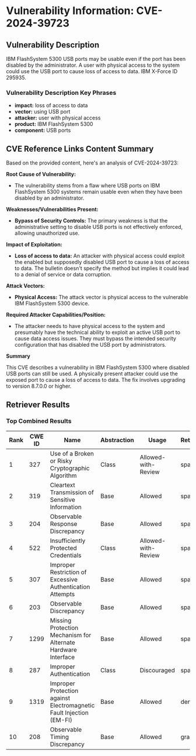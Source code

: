 # Vulnerability Information: CVE-2024-39723

## Vulnerability Description
IBM FlashSystem 5300 USB ports may be usable even if the port has been disabled by the administrator. A user with physical access to the system could use the USB port to cause loss of access to data. IBM X-Force ID 295935.

### Vulnerability Description Key Phrases
- **impact:** loss of access to data
- **vector:** using USB port
- **attacker:** user with physical access
- **product:** IBM FlashSystem 5300
- **component:** USB ports

## CVE Reference Links Content Summary
Based on the provided content, here's an analysis of CVE-2024-39723:

**Root Cause of Vulnerability:**
- The vulnerability stems from a flaw where USB ports on IBM FlashSystem 5300 systems remain usable even when they have been disabled by an administrator.

**Weaknesses/Vulnerabilities Present:**
- **Bypass of Security Controls:** The primary weakness is that the administrative setting to disable USB ports is not effectively enforced, allowing unauthorized use.

**Impact of Exploitation:**
- **Loss of access to data:** An attacker with physical access could exploit the enabled but supposedly disabled USB port to cause a loss of access to data. The bulletin doesn't specify the method but implies it could lead to a denial of service or data corruption.

**Attack Vectors:**
- **Physical Access:** The attack vector is physical access to the vulnerable IBM FlashSystem 5300 device.

**Required Attacker Capabilities/Position:**
- The attacker needs to have physical access to the system and presumably have the technical ability to exploit an active USB port to cause data access issues. They must bypass the intended security configuration that has disabled the USB port by administrators.

**Summary**

This CVE describes a vulnerability in IBM FlashSystem 5300 where disabled USB ports can still be used. A physically present attacker could use the exposed port to cause a loss of access to data. The fix involves upgrading to version 8.7.0.0 or higher.

## Retriever Results

### Top Combined Results

| Rank | CWE ID | Name | Abstraction | Usage  | Retrievers | Individual Scores |
|------|--------|------|-------------|-------|------------|-------------------|
| 1 | 327 | Use of a Broken or Risky Cryptographic Algorithm | Class | Allowed-with-Review | sparse | 0.084 |
| 2 | 319 | Cleartext Transmission of Sensitive Information | Base | Allowed | sparse | 0.083 |
| 3 | 204 | Observable Response Discrepancy | Base | Allowed | sparse | 0.083 |
| 4 | 522 | Insufficiently Protected Credentials | Class | Allowed-with-Review | sparse | 0.082 |
| 5 | 307 | Improper Restriction of Excessive Authentication Attempts | Base | Allowed | sparse | 0.082 |
| 6 | 203 | Observable Discrepancy | Base | Allowed | sparse | 0.081 |
| 7 | 1299 | Missing Protection Mechanism for Alternate Hardware Interface | Base | Allowed | sparse | 0.081 |
| 8 | 287 | Improper Authentication | Class | Discouraged | sparse | 0.080 |
| 9 | 1319 | Improper Protection against Electromagnetic Fault Injection (EM-FI) | Base | Allowed | dense | 0.444 |
| 10 | 208 | Observable Timing Discrepancy | Base | Allowed | graph | 0.002 |


